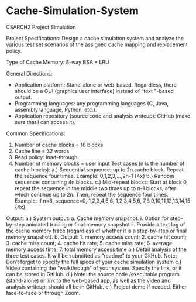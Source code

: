 # Cache-Simulation-System
CSARCH2 Project Simulation

Project Specifications:
Design a cache simulation system and analyze the various test set scenarios of the assigned cache mapping and
replacement policy.

Type of Cache Memory: 8-way BSA + LRU

General Directions:
- Application platform: Stand-alone or web-based. Regardless, there should be a GUI (graphics user
interface) instead of “text "-based output.
- Programming languages: any programming languages (C, Java, assembly language, Python, etc.).
- Application repository (source code and analysis writeup): GitHub (make sure that I can access it).

Common Specifications:
1. Number of cache blocks = 16 blocks
2. Cache line = 32 words
3. Read policy: load-through
4. Number of memory blocks = user input
Test cases (n is the number of cache blocks):
a.) Sequential sequence: up to 2n cache block. Repeat the sequence four times. Example: 0,1,2,3,...,2n-1 {4x}
b.) Random sequence: containing 4n blocks.
c.) Mid-repeat blocks: Start at block 0, repeat the sequence in the middle two times up to n-1 blocks, after
which continue up to 2n. Then, repeat the sequence four times. Example: if n=8, sequence=0, 1,2,3,4,5,6,
1,2,3,4,5,6, 7,8,9,10,11,12,13,14,15 {4x}

Output:
a.) System output:
  a. Cache memory snapshot.
    i. Option for step-by-step animated tracing or final memory snapshot
    ii. Provide a text log of the cache memory trace (regardless of whether it is a step-by-step or final memory snapshot).
  b. Output: 
    1. memory access count; 2. cache hit count; 3. cache miss count; 4. cache hit rate; 5. cache miss rate; 6. average memory access time; 7. total memory access time
b.) Detail analysis of the three test cases. It will be submitted as “readme” to your GitHub.
    Note: Don’t forget to specify the full specs of your cache simulation system
c.) Video containing the “walkthrough” of your system. Specify the link, or it can be stored in GitHub.
d.) Note: the source code /executable program (stand-alone) or link to the web-based app, as well as the video
and analysis writeup, should all be in GitHub.
e.) Project demo if needed. Either face-to-face or through Zoom.
